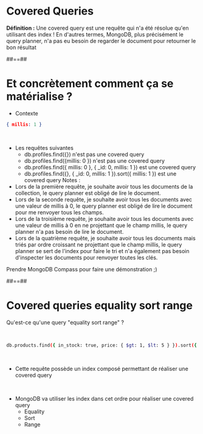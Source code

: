 <!-- .slide"-->
# Covered Queries
<b>Définition :</b> Une covered query est une requête qui n'a été résolue qu'en utilisant des index ! 
  En d'autres termes, MongoDB, plus précisément le query planner, n'a pas eu besoin de regarder le document pour retourner le bon résultat

##==##

<!-- .slide: class="with-code inconsolata""-->
# Et concrètement comment ça se matérialise ?


- Contexte
```json
{ millis: 1 }
```
<!-- .element: class="big-code" -->
<br>

- Les requêtes suivantes
    - db.profiles.find({}) <span class="important"> n'est pas une covered query</span>
    - db.profiles.find({millis: 0 }) <span class="important"> n'est pas une covered query</span>
    - db.profiles.find({ millis: 0 }, { _id: 0, millis: 1 }) <span class="important"> est une covered query</span>
    - db.profiles.find({}, { _id: 0, millis: 1 }).sort({ millis: 1 }) <span class="important"> est une covered query</span>
Notes : 
- Lors de la première requête, je souhaite avoir tous les documents de la collection, le query planner est obligé de lire le document.
- Lors de la seconde requête, je souhaite avoir tous les documents avec une valeur de millis à 0, le query planner est obligé de lire le document pour me renvoyer tous les champs.
- Lors de la troisième requête, je souhaite avoir tous les documents avec une valeur de millis à 0 en ne projettant que le champ millis, le query planner n'a pas besoin de lire le document.
- Lors de la quatrième requête, je souhaite avoir tous les documents mais triés par ordre croissant ne projettant que le champ millis, le query planner se sert de l'index pour faire le tri et n'a également pas besoin d'inspecter les documents pour renvoyer toutes les clés.

Prendre MongoDB Compass pour faire une démonstration ;)

##==##

<!-- .slide: class="with-code inconsolata"-->
# Covered queries equality sort range

Qu'est-ce qu'une query "equality sort range" ?
<!-- .element: class="bold center" -->

<br/>

```bash
db.products.find({ in_stock: true, price: { $gt: 1, $lt: 5 } }).sort({ name: 1 })
```
<!-- .element: class="big-code"-->
<br/>

- Cette requête possède un index composé permettant de réaliser une covered query
<br/>

- MongoDB va utiliser les index dans cet ordre pour réaliser une covered query
    - Equality
    - Sort
    - Range



